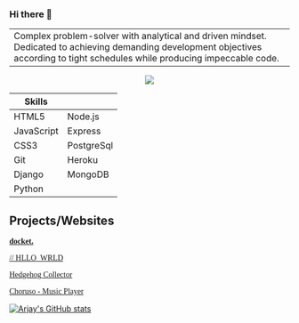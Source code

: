 ### Hi there 👋


<table>
<tr>
<td>
Complex problem-solver with analytical and driven mindset. Dedicated to achieving demanding development objectives according to tight schedules while producing impeccable code.
</td>
</tr>
</table>
<p align="center">
  <a href="https://skillicons.dev">
    <img src="https://skillicons.dev/icons?i=html,css,js,django,git,heroku,express,mongodb,postgres&perline=3" />
  </a>
</p>

| Skills     |             |
| ---------- | --------    |
| HTML5      | Node.js     |
| JavaScript | Express     |
| CSS3       | PostgreSql  |
| Git        | Heroku      |
| Django     | MongoDB     |
| Python     |             |

## Projects/Websites


<a href="https://docket-project-two.herokuapp.com/" target="_blank"><span style="font-family:Source Code Pro">**docket.**</span></a>

<a href="https://hello-world-rose-sigma.vercel.app/" target="_blank"><span style="font-family:Source Code Pro">// HLLO_WRLD</span></a>


<a href="https://hedgehog-collector.herokuapp.com/" target="_blank"><span style="font-family:Source Code Pro">Hedgehog Collector</span></a>


<a href="https://choruso.herokuapp.com/" target="_blank"><span style="font-family:Source Code Pro">Choruso - Music Player</span></a>


[![Arjay's GitHub stats](https://github-readme-stats.vercel.app/api?Arjybltrn=anuraghazra)](https://github.com/anuraghazra/github-readme-stats)

<!--
**Arjybltrn/arjybltrn** is a ✨ _special_ ✨ repository because its `README.md` (this file) appears on your GitHub profile.

Here are some ideas to get you started:

- 🔭 I’m currently working on ...
- 🌱 I’m currently learning ...
- 👯 I’m looking to collaborate on ...
- 🤔 I’m looking for help with ...
- 💬 Ask me about ...
- 📫 How to reach me: ...
- 😄 Pronouns: ...
- ⚡ Fun fact: ...
-->
